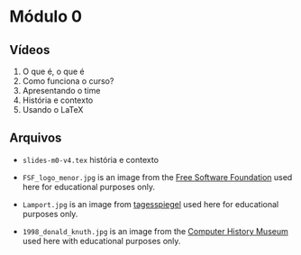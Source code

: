 Módulo 0
========

## Vídeos

1. O que é, o que é
2. Como funciona o curso?
3. Apresentando o time
4. História e contexto
5. Usando o LaTeX

## Arquivos

- `slides-m0-v4.tex` história e contexto

- `FSF_logo_menor.jpg` is an image from the [Free Software Foundation](fsf.org)
  used here for educational purposes only.

- `Lamport.jpg` is an image from [tagesspiegel](tagesspiegel.de)
  used here for educational purposes only.
  
- `1998_donald_knuth.jpg` is an image from the 
  [Computer History Museum](www.computerhistory.org)
  used here with educational purposes only.
